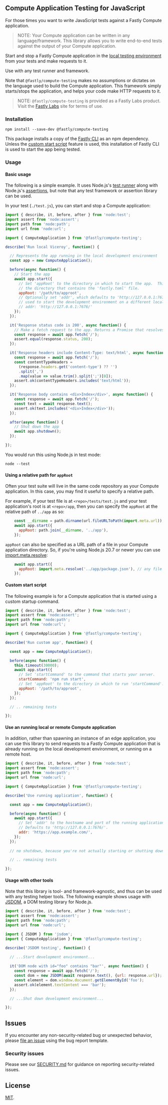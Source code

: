 ## Compute Application Testing for JavaScript

For those times you want to write JavaScript tests against a Fastly
Compute application.

> NOTE: Your Compute application can be written in any language/framework.
> This library allows you to write end-to-end tests against the
> output of your Compute application.

Start and stop a Fastly Compute application in the
[local testing environment](https://developer.fastly.com/learning/compute/testing/#running-a-local-testing-server)
from your tests and make requests to it.

Use with any test runner and framework.

Note that `@fastly/compute-testing` makes no assumptions or dictates on the
language used to build the Compute application. This framework simply
starts/stops the application, and helps your code make HTTP requests to it.

> NOTE: `@fastly/compute-testing` is provided as a Fastly Labs product. Visit the
> [Fastly Labs](https://www.fastlylabs.com/) site for terms of use.

### Installation

```
npm install --save-dev @fastly/compute-testing
```

This package installs a copy of the [Fastly CLI](https://developer.fastly.com/learning/tools/cli)
as an npm dependency.  Unless the [custom start script](#custom-start-script) feature
is used, this installation of Fastly CLI is used to start the app being tested.

### Usage

#### Basic usage

The following is a simple example. It uses Node.js's [test runner](https://nodejs.org/api/test.html) along with
Node.js's [assertions](https://nodejs.org/api/assert.html), but note that any test framework or assertion library
can be used.

In your test (`./test.js`), you can start and stop a Compute application:

```javascript
import { describe, it, before, after } from 'node:test';
import assert from 'node:assert';
import path from 'node:path';
import url from 'node:url';

import { ComputeApplication } from '@fastly/compute-testing';

describe('Run local Viceroy', function() {

  // Represents the app running in the local development environment
  const app = new ComputeApplication();

  before(async function() {
    // Start the app
    await app.start({
      // Set 'appRoot' to the directory in which to start the app.  This is usually
      // the directory that contains the 'fastly.toml' file.
      appRoot: '/path/to/approot',
      // Optionally set 'addr', which defaults to 'http://127.0.0.1:7676/', it can be
      // used to start the development environment on a different local address or port.
      // addr: 'http://127.0.0.1:7676/'
    });
  });

  it('Response status code is 200', async function() {
    // Make a fetch request to the app. Returns a Promise that resolves to a Response.
    const response = await app.fetch('/');
    assert.equal(response.status, 200);
  });

  it('Response headers include Content-Type: text/html', async function() {
    const response = await app.fetch('/');
    const contentTypeHeaders =
      (response.headers.get('content-type') ?? '')
      .split(',')
      .map(value => value.trim().split(';')[0]);
    assert.ok(contentTypeHeaders.includes('text/html'));
  });

  it('Response body contains <div>Index</div>', async function() {
    const response = await app.fetch('/');
    const text = await response.text();
    assert.ok(text.includes('<div>Index</div>'));
  });

  after(async function() {
    // Shut down the app
    await app.shutdown();
  });

});
```

You would run this using Node.js in test mode:

```
node --test
```

#### Using a relative path for `appRoot`

Often your test suite will live in the same code repository as your Compute application.
In this case, you may find it useful to specify a relative path.

For example, if your test file is at `<repo>/tests/test.js` and your test application's root is at `<repo>/app`,
then you can specify the `appRoot` at the relative path of `../app` as so:
```javascript
    const __dirname = path.dirname(url.fileURLToPath(import.meta.url));
    await app.start({
      appRoot: path.join(__dirname, '../app'),
    });
```

`appRoot` can also be specified as a URL path of a file in your Compute application
directory. So, if you're using Node.js 20.7 or newer you can use
[import.meta.resolve](https://nodejs.org/api/esm.html#importmetaresolvespecifier):
```javascript
    await app.start({
      appRoot: import.meta.resolve('../app/package.json'), // any file in the directory
    });
```

#### Custom start script

The following example is for a Compute application that is started using a
custom startup command.

```javascript
import { describe, it, before, after } from 'node:test';
import assert from 'node:assert';
import path from 'node:path';
import url from 'node:url';

import { ComputeApplication } from '@fastly/compute-testing';

describe('Run custom app', function() {

  const app = new ComputeApplication();

  before(async function() {
    this.timeout(30000);
    await app.start({
      // Set 'startCommand' to the command that starts your server.
      startCommand: 'npm run start',
      // Set 'appRoot' to the directory in which to run 'startCommand'.
      appRoot: '/path/to/approot',
    });
  });

  // .. remaining tests

});
```

#### Use an running local or remote Compute application

In addition, rather than spawning an instance of an edge application, you can use this library to send requests to
a Fastly Compute application that is already running on the local development environment, or running on a remote host.

```javascript
import { describe, it, before, after } from 'node:test';
import assert from 'node:assert';
import path from 'node:path';
import url from 'node:url';

import { ComputeApplication } from '@fastly/compute-testing';

describe('Use running application', function() {

  const app = new ComputeApplication();

  before(async function() {
    await app.start({
      // Set 'addr' to the hostname and port of the running application.
      // Defaults to 'http://127.0.0.1:7676/'.
      addr: 'https://app.example.com/',
    });
  });
  
  // no shutdown, because you're not actually starting or shutting down an instance.

  // .. remaining tests

});
```

#### Usage with other tools

Note that this library is tool- and framework-agnostic, and thus can be used with any testing helper
tools. The following example shows usage with [JSDOM](https://github.com/jsdom/jsdom), a DOM
testing library for Node.js.

```javascript
import { describe, it, before, after } from 'node:test';
import assert from 'node:assert';
import path from 'node:path';
import url from 'node:url';

import { JSDOM } from 'jsdom';
import { ComputeApplication } from '@fastly/compute-testing';

describe('JSDOM testing', function() {

  // ...Start development environment...
  
  it('DOM node with id="foo" contains "bar"', async function() {
    const response = await app.fetch('/');
    const dom = new JSDOM(await response.text(), {url: response.url});
    const element = dom.window.document.getElementById('foo');
    assert.ok(element.textContent === 'bar');
  });

  // ...Shut down development environment...

});
```

## Issues

If you encounter any non-security-related bug or unexpected behavior, please [file an issue][bug]
using the bug report template.

[bug]: https://github.com/fastly/js-compute-testing/issues/new?labels=bug

### Security issues

Please see our [SECURITY.md](./SECURITY.md) for guidance on reporting security-related issues.

## License

[MIT](./LICENSE).


